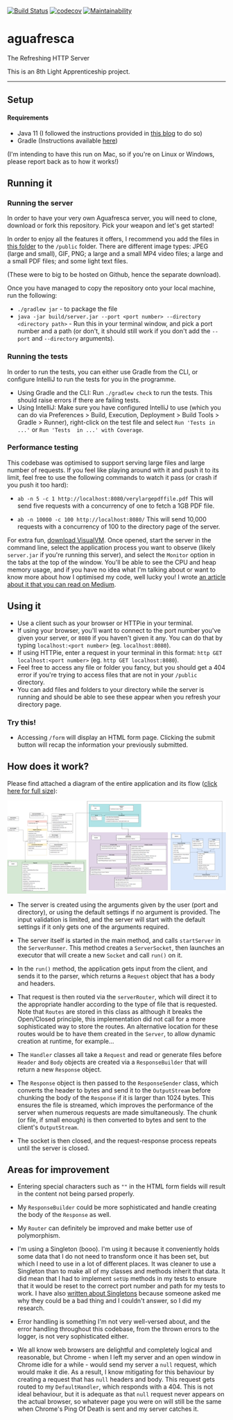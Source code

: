 [![Build Status](https://travis-ci.org/codeidoscope/aguafresca.png)](https://travis-ci.org/codeidoscope/aguafresca) [![codecov](https://codecov.io/gh/codeidoscope/aguafresca/branch/master/graph/badge.svg)](https://codecov.io/gh/codeidoscope/aguafresca) [![Maintainability](https://api.codeclimate.com/v1/badges/ad7ff723d172b8b0eb36/maintainability)](https://codeclimate.com/github/codeidoscope/aguafresca/maintainability)

# aguafresca
The Refreshing HTTP Server

This is an 8th Light Apprenticeship project.

-----

## Setup

#### Requirements
- Java 11 (I followed the instructions provided in [this blog](https://solarianprogrammer.com/2018/09/28/installing-openjdk-macos/) to do so)
- Gradle (Instructions available [here](https://gradle.org/install/))

(I'm intending to have this run on Mac, so if you're on Linux or Windows, please report back as to how it works!)

## Running it

### Running the server

In order to have your very own Aguafresca server, you will need to clone, download or fork this repository.
Pick your weapon and let's get started!

In order to enjoy all the features it offers, I recommend you add the files in 
[this folder](https://drive.google.com/file/d/1Mwj8RdqFh2zgtP9DtBGt4bkZLIYCgb_u/view?usp=sharing) to the `/public` folder.
There are different image types: JPEG (large and small), GIF, PNG; a large and a small MP4 video files; a large and a
small PDF files; and some light text files.

(These were to big to be hosted on Github, hence the separate download).

Once you have managed to copy the repository onto your local machine, run the following:
- `./gradlew jar` - to package the file
- `java -jar build/server.jar --port <port number> --directory <directory path>` - Run this in your terminal window,
and pick a port number and a path (or don't, it should still work if you don't add the `--port` and `--directory` 
arguments).

### Running the tests
In order to run the tests, you can either use Gradle from the CLI, or configure IntelliJ to run the tests for you in the
programme.

- Using Gradle and the CLI: Run `./gradlew check` to run the tests. This should raise errors if there are failing tests.
- Using IntelliJ: Make sure you have configured IntelliJ to use (which you can do via Preferences > Build, Execution, 
Deployment > Build Tools > Gradle > Runner), right-click on the test file and select `Run 'Tests in ...'` or `Run 'Tests 
in ...' with Coverage`.

### Performance testing
This codebase was optimised to support serving large files and large number of requests. If you feel like playing around
with it and push it to its limit, feel free to use the following commands to watch it pass (or crash if you push it too
 hard):
 
- `ab -n 5 -c 1 http://localhost:8080/verylargepdffile.pdf` This will send five requests with a concurrency of one to
fetch a 1GB PDF file.

- `ab -n 10000 -c 100 http://localhost:8080/` This will send 10,000 requests with a concurrency of 100 to the directory
page of the server.

For extra fun, [download VisualVM](https://visualvm.github.io/download.html). Once opened, start the server in the 
command line, select the application process you want to observe (likely `server.jar` if you're running this server),
and select the `Monitor` option in the tabs at the top of the window. You'll be able to see the CPU and heap memory
usage, and if you have no idea what I'm talking about or want to know more about how I optimised my code, well lucky you!
I wrote [an article about it that you can read on Medium](https://medium.com/@codeidoscope/load-testing-and-improving-the-performance-of-my-http-server-ab6ff70ced60).

## Using it

- Use a client such as your browser or HTTPie in your terminal.
- If using your browser, you'll want to connect to the port number you've given your server, or `8080` if you haven't 
given it any. You can do that by typing `localhost:<port number>` (eg. `localhost:8080`). 
- If using HTTPie, enter a request in your terminal in this format: `http GET localhost:<port number>`
(eg. `http GET localhost:8080`).
- Feel free to access any file or folder you fancy, but you should get a 404 error if you're trying to access files
that are not in your `/public` directory.
- You can add files and folders to your directory while the server is running and should be able to see these appear 
when you refresh your directory page.

### Try this!

- Accessing `/form` will display an HTML form page. Clicking the submit button will recap the information your previously
submitted.

## How does it work?

Please find attached a diagram of the entire application and its flow ([click here for full size](https://raw.githubusercontent.com/codeidoscope/aguafresca/master/aguafresca.png?raw=true)):

![Diagram of the application](https://raw.githubusercontent.com/codeidoscope/aguafresca/master/aguafresca.png?raw=true)

- The server is created using the arguments given by the user (port and directory), or using the default settings if no
argument is provided. The input validation is limited, and the server will start with the default settings if it only
gets one of the arguments required. 

- The server itself is started in the main method, and calls `startServer` in the `ServerRunner`. This method creates a 
`ServerSocket`, then launches an executor that will create a new `Socket` and call `run()` on it.

- In the `run()` method, the application gets input from the client, and sends it to the parser, which returns a `Request`
object that has a body and headers.

- That request is then routed via the `serverRouter`, which will direct it to the appropriate handler according to the
type of file that is requested. Note that `Routes` are stored in this class as although it breaks the Open/Closed
principle, this implementation did not call for a more sophisticated way to store the routes. An alternative location
for these routes would be to have them created in the `Server`, to allow dynamic creation at runtime, for example...

- The `Handler` classes all take a `Request` and read or generate files before `Header` and `Body` objects are created
via a `ResponseBuilder` that will return a new `Response` object.

- The `Response` object is then passed to the `ResponseSender` class, which converts the header to bytes and send it to
the `OutputStream` before chunking the body of the `Response` if it is larger than 1024 bytes. This ensures the file is
streamed, which improves the performance of the server when numerous requests are made simultaneously. The chunk (or
file, if small enough) is then converted to bytes and sent to the client's `OutputStream`.

- The socket is then closed, and the request-response process repeats until the server is closed.


## Areas for improvement

- Entering special characters such as `""` in the HTML form fields will result in the content not being parsed properly.

- My `ResponseBuilder` could be more sophisticated and handle creating the body of the `Response` as well.

- My `Router` can definitely be improved and make better use of polymorphism.

- I'm using a Singleton (booo). I'm using it because it conveniently holds some data that I do not need to transform
once it has been set, but which I need to use in a lot of different places. It was cleaner to use a Singleton than to
make all of my classes and methods inherit that data. It did mean that I had to implement `setUp` methods in my tests to
ensure that it would be reset to the correct port number and path for my tests to work. I have also [written about
Singletons](https://medium.com/@codeidoscope/all-the-single-ton-ladies-2a11c407690e) because someone asked me why they 
could be a bad thing and I couldn't answer, so I did my research.

- Error handling is something I'm not very well-versed about, and the error handling throughout this codebase, from the
thrown errors to the logger, is not very sophisticated either.

- We all know web browsers are delightful and completely logical and reasonable, but Chrome - when I left my server and
an open window in Chrome idle for a while - would send my server a `null` request, which would make it die. As a result,
I know mitigating for this behaviour by creating a request that has `null` headers and body. This request gets routed to
my `DefaultHandler`, which responds with a 404. This is not ideal behaviour, but it is adequate as that `null` request
never appears on the actual browser, so whatever page you were on will still be the same when Chrome's Ping Of Death is 
sent and my server catches it.